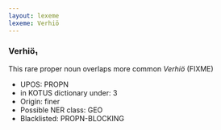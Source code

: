 ```yaml
---
layout: lexeme
lexeme: Verhiö
---
```


###  Verhiö₁

This rare proper noun overlaps more common *Verhiö* (FIXME)
* UPOS:  PROPN
* in KOTUS dictionary under:  3
* Origin:  finer
* Possible NER class:  GEO
* Blacklisted:  PROPN-BLOCKING

